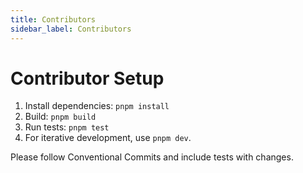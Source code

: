 ```yaml
---
title: Contributors
sidebar_label: Contributors
---
```


# Contributor Setup

1. Install dependencies: `pnpm install`
2. Build: `pnpm build`
3. Run tests: `pnpm test`
4. For iterative development, use `pnpm dev`.

Please follow Conventional Commits and include tests with changes.

